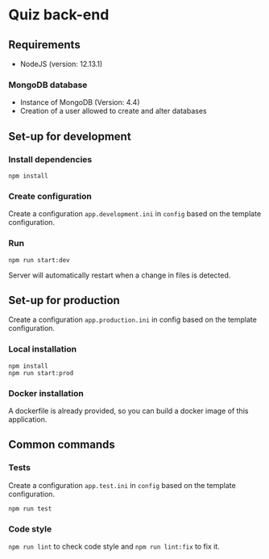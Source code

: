 # Quiz back-end

## Requirements

* NodeJS (version: 12.13.1)

### MongoDB database
* Instance of MongoDB (Version: 4.4)
* Creation of a user allowed to create and alter databases

## Set-up for development

### Install dependencies

```
npm install
```

### Create configuration

Create a configuration `app.development.ini` in `config` based on the template configuration.

### Run

```
npm run start:dev
```

Server will automatically restart when a change in files is detected.

## Set-up for production

Create a configuration `app.production.ini` in config based on the template configuration.

### Local installation

```
npm install
npm run start:prod
```

### Docker installation

A dockerfile is already provided, so you can build a docker image of this application.

## Common commands

### Tests

Create a configuration `app.test.ini` in `config` based on the template configuration.

```
npm run test
```

### Code style

`npm run lint` to check code style and `npm run lint:fix` to fix it.
